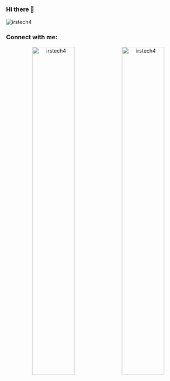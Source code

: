 ### Hi there 👋

<!--
**irstech4/irstech4** is a ✨ _special_ ✨ repository because its `README.md` (this file) appears on your GitHub profile.

Here are some ideas to get you started:

- 🔭 I’m currently working on ...
- 🌱 I’m currently learning ...
- 👯 I’m looking to collaborate on ...
- 🤔 I’m looking for help with ...
- 💬 Ask me about ...
- 📫 How to reach me: ...
- 😄 Pronouns: ...
- ⚡ Fun fact: ...
-->

<p align="left"> <img src="https://komarev.com/ghpvc/?username=irstech4&label=Profile%20views&color=0e75b6&style=flat" alt="irstech4" /> </p>

<h3 align="left">Connect with me:</h3>
<p align="left">
</p>
<p align="center">  
<img width="48%" src="https://github-readme-stats.vercel.app/api?username=irstech4&show_icons=true&locale=en" alt="irstech4" />
<img width="48%" src="https://github-readme-streak-stats.herokuapp.com/?user=irstech4&" alt="irstech4" />
</p>
